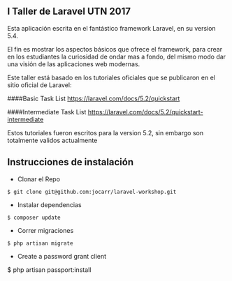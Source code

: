 ## I Taller de Laravel UTN 2017

Esta aplicación escrita en el fantástico framework Laravel, en su version 5.4.

El fin es mostrar los aspectos básicos que ofrece el framework, para crear en los estudiantes la curiosidad de ondar mas a fondo, del mismo modo dar una visión de las aplicaciones web modernas.

Este taller está basado en los tutoriales oficiales que se publicaron en el sitio oficial de Laravel:

####Basic Task List
https://laravel.com/docs/5.2/quickstart

####Intermediate Task List
https://laravel.com/docs/5.2/quickstart-intermediate

Estos tutoriales fueron escritos para la version 5.2, sin embargo son totalmente validos actualmente

## Instrucciones de instalación

- Clonar el Repo
```	
$ git clone git@github.com:jocarr/laravel-workshop.git
```

- Instalar dependencias
```	
$ composer update
```

- Correr migraciones
```	
$ php artisan migrate
```

- Create a password grant client 
	
$ php artisan passport:install







